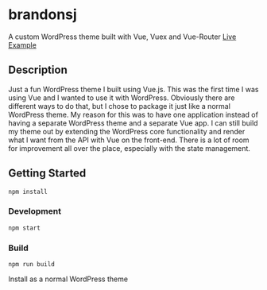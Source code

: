 # brandonsj

A custom WordPress theme built with Vue, Vuex and Vue-Router [Live Example](http://brandonsj.me/)

## Description

Just a fun WordPress theme I built using Vue.js.  This was the first time I was using Vue and I wanted to use it with WordPress.  Obviously there are different ways to do that, but I chose to package it just like a normal WordPress theme.  My reason for this was to have one application instead of having a separate WordPress theme and a separate Vue app.  I can still build my theme out by extending the WordPress core functionality and render what I want from the API with Vue on the front-end.  There is a lot of room for improvement all over the place, especially with the state management. 

## Getting Started
```
npm install
```
### Development
```
npm start 
```
### Build
```
npm run build 
```
Install as a normal WordPress theme